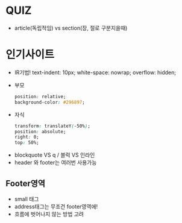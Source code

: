 # QUIZ
- article(독립적임) vs section(장, 절로 구분지을때)


# 인기사이트

- IR기법!
  text-indent: 10px;
  white-space: nowrap;
  overflow: hidden;

+ 부모
  ```css
  position: relative;
  background-color: #296897;
  ```

+ 자식
  ```css
  transform: translateY(-50%);
  position: absolute;
  right: 0;
  top: 50%;
  ```

- blockquote VS q / 블럭 VS 인라인
- header 와 footer는 여러번 사용가능

## Footer영역
- small 태그
- address태그는 무조건 footer영역에!
- 흐름에 벗어나지 않는 방법 고려